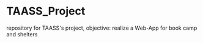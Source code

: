 # TAASS_Project
repository for TAASS's project, objective: realize a Web-App for book camp and shelters
